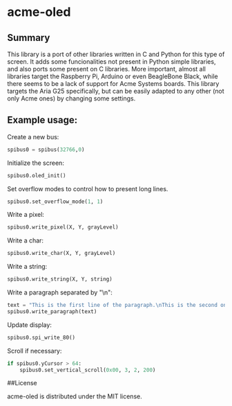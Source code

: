 # acme-oled

## Summary

This library is a port of other libraries written in C and Python for this type of screen. It adds some funcionalities not present in Python simple libraries, and also ports some present on C libraries. More important, almost all libraries target the Raspberry Pi, Arduino or even BeagleBone Black, while there seems to be a lack of support for Acme Systems boards. This library targets the Aria G25 specifically, but can be easily adapted to any other (not only Acme ones) by changing some settings.

## Example usage:

Create a new bus: 
```python
spibus0 = spibus(32766,0)
```

Initialize the screen:
```python
spibus0.oled_init()
```

Set overflow modes to control how to present long lines.
```python
spibus0.set_overflow_mode(1, 1)
```

Write a pixel:
```python
spibus0.write_pixel(X, Y, grayLevel)
```

Write a char:
```python
spibus0.write_char(X, Y, grayLevel)
```

Write a string:
```python
spibus0.write_string(X, Y, string)
```

Write a paragraph separated by "\n":
```python
text = "This is the first line of the paragraph.\nThis is the second one."
spibus0.write_paragraph(text)
```

Update display:
```python
spibus0.spi_write_80()
```

Scroll if necessary:
```python
if spibus0.yCursor > 64:
	spibus0.set_vertical_scroll(0x00, 3, 2, 200)
```

##License

acme-oled is distributed under the MIT license.
